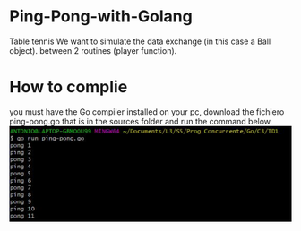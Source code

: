 # Ping-Pong-with-Golang


Table tennis We want to simulate the data exchange (in this case a Ball object). 
between 2 routines (player function).

# How to complie 

you must have the Go compiler installed on your pc, download the fichiero ping-pong.go that is in the sources folder and run the command below.
![Contribution guidelines for this project](img/test.JPG)
